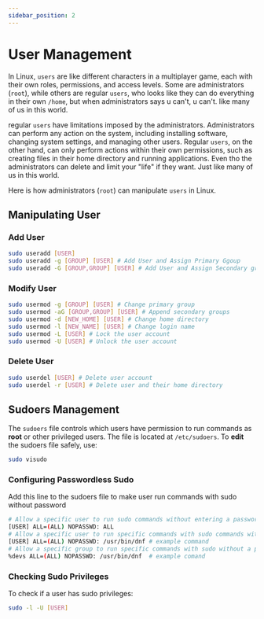 ```yaml
---
sidebar_position: 2
---
```


# User Management

In Linux, `users` are like different characters in a multiplayer game, each with their own roles, permissions, and access levels. Some are administrators (`root`), while others are regular `users`, who looks like they can do everything in their own `/home`, but when administrators says u can't, u can't. like many of us in this world. 

regular `users` have limitations imposed by the administrators. Administrators can perform any action on the system, including installing software, changing system settings, and managing other users. Regular `users`, on the other hand, can only perform actions within their own permissions, such as creating files in their home directory and running applications. Even tho the administrators can delete and limit your "life" if they want. Just like many of us in this world.

Here is how administrators (`root`) can manipulate `users` in Linux. 

## Manipulating User
### Add User

```bash
sudo useradd [USER]
sudo useradd -g [GROUP] [USER] # Add User and Assign Primary Ggoup
sudo useradd -G [GROUP,GROUP] [USER] # Add User and Assign Secondary groups
```

### Modify User
```bash
sudo usermod -g [GROUP] [USER] # Change primary group 
sudo usermod -aG [GROUP,GROUP] [USER] # Append secondary groups 
sudo usermod -d [NEW_HOME] [USER] # Change home directory 
sudo usermod -l [NEW_NAME] [USER] # Change login name 
sudo usermod -L [USER] # Lock the user account 
sudo usermod -U [USER] # Unlock the user account
```

### Delete User
```bash
sudo userdel [USER] # Delete user account
sudo userdel -r [USER] # Delete user and their home directory
```

## Sudoers Management

The `sudoers` file controls which users have permission to run commands as **root** or other privileged users. The file is located at `/etc/sudoers`. To **edit** the sudoers file safely, use:

```bash
sudo visudo
```

### Configuring Passwordless Sudo
Add this line to the sudoers file to make user run commands with sudo without password
```bash
# Allow a specific user to run sudo commands without entering a password
[USER] ALL=(ALL) NOPASSWD: ALL
# Allow a specific user to run specific commands with sudo commands without entering a password
[USER] ALL=(ALL) NOPASSWD: /usr/bin/dnf # example command
# Allow a specific group to run specific commands with sudo without a password:
%devs ALL=(ALL) NOPASSWD: /usr/bin/dnf  # example comand
```

### Checking Sudo Privileges
To check if a user has sudo privileges:
```bash
sudo -l -U [USER]
```

